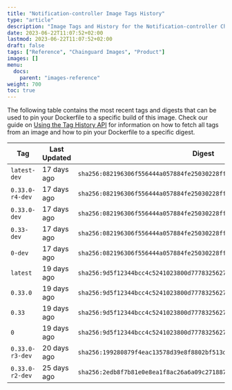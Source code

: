 ```yaml
---
title: "Notification-controller Image Tags History"
type: "article"
description: "Image Tags and History for the Notification-controller Chainguard Image"
date: 2023-06-22T11:07:52+02:00
lastmod: 2023-06-22T11:07:52+02:00
draft: false
tags: ["Reference", "Chainguard Images", "Product"]
images: []
menu:
  docs:
    parent: "images-reference"
weight: 700
toc: true
---
```


The following table contains the most recent tags and digests that can be used to pin your Dockerfile to a specific build of this image. Check our guide on [Using the Tag History API](/chainguard/chainguard-images/using-the-tag-history-api/) for information on how to fetch all tags from an image and how to pin your Dockerfile to a specific digest.

| Tag             | Last Updated | Digest                                                                    |
|-----------------|--------------|---------------------------------------------------------------------------|
| `latest-dev`    | 17 days ago  | `sha256:082196306f556444a057884fe25030228ffab84df57da16cef5db3b5c7baa9e8` |
| `0.33.0-r4-dev` | 17 days ago  | `sha256:082196306f556444a057884fe25030228ffab84df57da16cef5db3b5c7baa9e8` |
| `0.33.0-dev`    | 17 days ago  | `sha256:082196306f556444a057884fe25030228ffab84df57da16cef5db3b5c7baa9e8` |
| `0.33-dev`      | 17 days ago  | `sha256:082196306f556444a057884fe25030228ffab84df57da16cef5db3b5c7baa9e8` |
| `0-dev`         | 17 days ago  | `sha256:082196306f556444a057884fe25030228ffab84df57da16cef5db3b5c7baa9e8` |
| `latest`        | 19 days ago  | `sha256:9d5f12344bcc4c5241023800d777832562714f3e57728c38944a2c85fc1b8d34` |
| `0.33.0`        | 19 days ago  | `sha256:9d5f12344bcc4c5241023800d777832562714f3e57728c38944a2c85fc1b8d34` |
| `0.33`          | 19 days ago  | `sha256:9d5f12344bcc4c5241023800d777832562714f3e57728c38944a2c85fc1b8d34` |
| `0`             | 19 days ago  | `sha256:9d5f12344bcc4c5241023800d777832562714f3e57728c38944a2c85fc1b8d34` |
| `0.33.0-r3-dev` | 20 days ago  | `sha256:199280879f4eac13578d39e8f8802bf513d30e4c36aaaeb41af525eb5afb7fde` |
| `0.33.0-r2-dev` | 25 days ago  | `sha256:2edb8f7b81e0e8ea1f8ac26a6a09c271887715536ec7e8405bbff5d86ef53637` |
